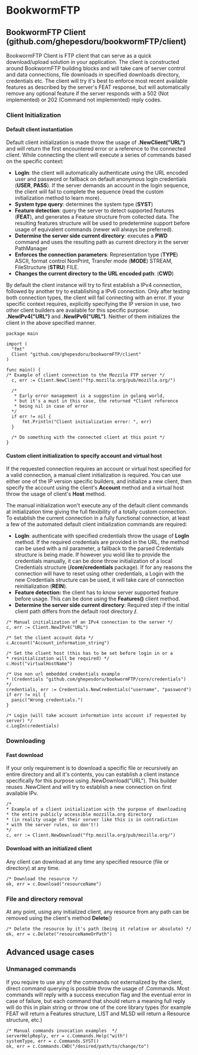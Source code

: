 # BookwormFTP
## BookwormFTP Client (github.com/ghepesdoru/bookwormFTP/client)
BookwormFTP Client is FTP client that can serve as a quick download/upload solution in your application. The client is constructed around BookwormFTP building blocks and will take care of server control and data connections, file downloads in specified downloads directory, credentials etc. 
The client will try it's best to enforce most recent available features as described by the server's FEAT response, but will automatically remove any optional feature if the server responds with a 502 (Not implemented) or 202 (Command not implemented) reply codes.

### Client Initialization
#### Default client instantiation
Default client initialization is made throw the usage of <b>.NewClient("URL")</b> and will return the first encountered error or a reference to the connected client. 
While connecting the client will execute a series of commands based on the specific context:

* <b>LogIn</b>: the client will automatically authenticate using the URL encoded user and password or fallback on default anonymous login credentials (<b>USER</b>, <b>PASS</b>). If the server demands an account in the login sequence, the client will fail to complete the sequence (read the custom initialization method to learn more).  
* <b>System type query</b>: determines the system type (<b>SYST</b>)
* <b>Feature detection</b>: query the server to detect supported features (<b>FEAT</b>), and generates a Feature structure from collected data. The resulting features structure will be used to predetermine support before usage of equivalent commands (newer will always be preferred).
* <b>Determine the server side current directory</b>: executes a <b>PWD</b> command and uses the resulting path as current directory in the server PathManager
* <b>Enforces the connection parameters</b>: Representation type (<b>TYPE</b>) ASCII, format control NonPrint, Transfer mode (<b>MODE</b>) STREAM, FileStructure (<b>STRU</b>) FILE.
* <b>Changes the current directory to the URL encoded path</b>: (<b>CWD</b>)
   
By default the client instance will try to first establish a IPv4 connection, followed by another try to establishing a IPv6 connection. Only after testing both connection types, the client will fail connecting with an error.
If your specific context requires, explicitly specifying the IP version in use, two other client builders are available for this specific purpose: <b>.NewIPv4("URL")</b> and <b>.NewIPv6("URL")</b>. Neither of them initializes the client in the above specified manner.
```
package main

import (
  "fmt"
  Client "github.com/ghepesdoru/bookwormFTP/client"
)

func main() {
/* Example of client connection to the Mozzila FTP server */
  c, err := Client.NewClient("ftp.mozilla.org/pub/mozilla.org/")
  
  /* 
   * Early error management is a suggestion in golang world, 
   * but it's a must in this case, the returned *Client reference 
   * being nil in case of error 
  */
  if err != nil {
      fmt.Println("Client initialization error: ", err)
  }
  
  /* Do something with the connected client at this point */
}
```

#### Custom client initialization to specify account and virtual host
If the requested connection requires an account or virtual host specified for a valid connection, a manual client initialization is required. You can use either one of the IP version specific builders, and initialize a new client, then specify the account using the client's <b>Account</b> method and a virtual host throw the usage of client's <b>Host</b> method.

The manual initialization won't execute any of the default client commands at initialization time giving the full flexibility of a totally custom connection.
To establish the current connection in a fully functional connection, at least a few of the automated default client initialization commands are required:

* <b>LogIn</b>: authenticate with specified credentials throw the usage of <b>LogIn</b> method. If the required credentials are provided in the URL, the method can be used with a nil parameter, a fallback to the parsed Credentials structure is being made. If however you wold like to provide the credentials manually, it can be done throw initialization of a local Credentials structure (<b>/core/credentials</b> package). If for any reasons the connection will have to reset using other credentials, a Login with the new Credentials structure can be used, it will take care of connection reinitialization (<b>REIN</b>). 
* <b>Feature detection:</b> the client has to know server supported feature before usage. This can be done using the <b>Features()</b> client method.
* <b>Determine the server side current directory</b>: Required step if the initial client path differs from the default root directory <b>/</b>.
```
/* Manual initialization of an IPv4 connection to the server */
c, err := Client.NewIPv4("URL")

/* Set the client account data */
c.Account("Account_information_string")

/* Set the client host (this has to be set before login in or a 
* reinitialization will be required) */
c.Host("virtualHostName")

/* Use non url embedded credentials example
* (Credentials "github.com/ghepesdoru/bookwormFTP/core/credentials") 
*/
credentials, err := Credentials.NewCredentials("username", "password")
if err != nil {
  panic("Wrong credentials.")
}

/* Login (will take account information into account if requested by server) */
c.LogIn(credentials)
 ```
### Downloading
#### Fast download
If your only requirement is to download a specific file or recursively an entire directory and all it's contents, you can establish a client instance specifically for this purpose using .NewDownload("URL"). This builder reuses .NewClient and will try to establish a new connection on first available IPv.
```
/* 
* Example of a client initialization with the purpose of downloading 
* the entire publicly accessible mozzilla.org directory 
* (in reality usage of their server like this is in contradiction 
* with the server rules, so don't!) 
*/
c, err := Client.NewDownload("ftp.mozilla.org/pub/mozilla.org/")
```
#### Download with an initialized client
Any client can download at any time any specified resource (file or directory) at any time. 
    
    /* Download the resource */
    ok, err = c.Download("resourceName")
     
    
### File and directory removal
At any point, using any initialized client, any resource from any path can be removed using the client's method <b>Delete</b>()
```
/* Delete the resource by it's path (being it relative or absolute) */
ok, err = c.Delete("resourceNameOrPath")
```
## Advanced usage cases
### Unmanaged commands
If you require to use any of the commands not externalized by the client, direct command querying is possible throw the usage of .Commands. Most commands will reply with a success execution flag and the eventual error in case of failure, but each command that should return a meaning full reply will do this in plain string or throw one of the core library types (for example FEAT will return a Features structure, LIST and MLSD will return a Resource structure, etc.)
```
/* Manual commands invocation examples  */
serverHelpReply, err = c.Commands.Help("with")
systemType, err = c.Commands.SYST()
ok, err = c.Commands.CWD("/desired/path/to/change/to")
```    
